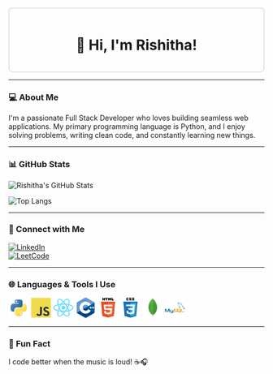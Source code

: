 <!-- README.md for Rishitha -->

<div align="center" style="border: 2px solid #e1e4e8; padding: 1rem; border-radius: 8px;">

# 👋 Hi, I'm Rishitha!

</div>

---

### 💻 About Me

I'm a passionate Full Stack Developer who loves building seamless web applications. My primary programming language is Python, and I enjoy solving problems, writing clean code, and constantly learning new things.

---

### 📊 GitHub Stats

![Rishitha's GitHub Stats](https://github-readme-stats.vercel.app/api?username=Rishitha1512&show_icons=true&theme=tokyonight&hide=contribs,prs)

![Top Langs](https://github-readme-stats.vercel.app/api/top-langs/?username=Rishitha1512&layout=compact&theme=tokyonight)

---

### 🔗 Connect with Me

[![LinkedIn](https://img.shields.io/badge/LinkedIn-0077B5?logo=linkedin&logoColor=white&style=for-the-badge)](https://www.linkedin.com/in/rishitha-katragadda-7b1343353/)  
[![LeetCode](https://img.shields.io/badge/LeetCode-FFA116?logo=leetcode&logoColor=white&style=for-the-badge)](https://leetcode.com/u/x9e9jVlo9Y/)

---

### 🌐 Languages & Tools I Use

<p align="left">
  <img src="https://raw.githubusercontent.com/devicons/devicon/master/icons/python/python-original.svg" alt="Python" width="40" height="40"/>
  <img src="https://raw.githubusercontent.com/devicons/devicon/master/icons/javascript/javascript-original.svg" alt="JavaScript" width="40" height="40"/>
  <img src="https://raw.githubusercontent.com/devicons/devicon/master/icons/react/react-original.svg" alt="React" width="40" height="40"/>
  <img src="https://raw.githubusercontent.com/devicons/devicon/master/icons/cplusplus/cplusplus-original.svg" alt="C++" width="40" height="40"/>
  <img src="https://raw.githubusercontent.com/devicons/devicon/master/icons/html5/html5-original-wordmark.svg" alt="HTML5" width="40" height="40"/>
  <img src="https://raw.githubusercontent.com/devicons/devicon/master/icons/css3/css3-original-wordmark.svg" alt="CSS3" width="40" height="40"/>
  <img src="https://raw.githubusercontent.com/devicons/devicon/master/icons/mongodb/mongodb-original.svg" alt="MongoDB" width="40" height="40"/>
  <img src="https://raw.githubusercontent.com/devicons/devicon/master/icons/mysql/mysql-original-wordmark.svg" alt="MySQL" width="40" height="40"/>
</p>

---

### 🚀 Fun Fact
I code better when the music is loud! ☕🎧
